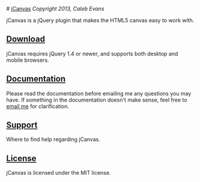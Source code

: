                                                                                                                                                                                                                                                                                                                                                                                                                                                                                                                                                                                                                                                                                                                                                                                                                                                                                                                                                                                                                                                                                                                                                                                                                                                                                                                                                                                                                                                                                                                                                                                                                                                                                                                                                                                                                                                                                                                                                                                                                                                                                                                                                                                                                                                                                                                                                                                                                                                                                                                                        # [jCanvas](http://calebevans.me/projects/jcanvas/)
*Copyright 2013, Caleb Evans*

jCanvas is a jQuery plugin that makes the HTML5 canvas easy to work with.

## [Download](http://calebevans.me/projects/jcanvas/downloads.php)

jCanvas requires jQuery 1.4 or newer, and supports both desktop and mobile browsers.

## [Documentation](http://calebevans.me/projects/jcanvas/downloads.php)

Please read the documentation before emailing me any questions you may have. If something in the documentation doesn't make sense, feel free to [email me](mailto:calebevans.me@gmail.com) for clarification.

## [Support](http://calebevans.me/projects/jcanvas/support.php)

Where to find help regarding jCanvas.

## [License](https://github.com/caleb531/jcanvas/blob/master/license.txt)

jCanvas is licensed under the MIT license.